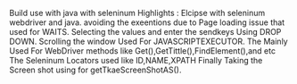 Build use with java with seleninum
Highlights :
Elcipse with seleninum webdriver and java.
avoiding the exeentions due to Page loading issue that used for WAITS.
Selecting the values and enter the sendkeys Using DROP DOWN.
Scrolling the window Used For JAVASCRIPTEXECUTOR.
The Mainly Used For WebDriver methods like  Get(),GetTittle(),FindElement(),and etc
The Seleninum Locators used like   ID,NAME,XPATH
Finally Taking the Screen shot using for getTkaeScreenShotAS().
